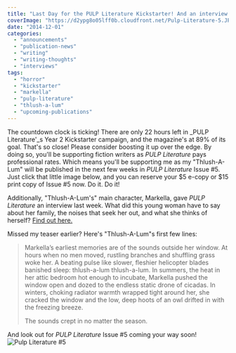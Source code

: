 ```yaml
---
title: "Last Day for the PULP Literature Kickstarter! And an interview with Thlush-A-Lum's Markella"
coverImage: "https://d2ypg8o05lff0b.cloudfront.net/Pulp-Literature-5.JPG"
date: "2014-12-01"
categories:
  - "announcements"
  - "publication-news"
  - "writing"
  - "writing-thoughts"
  - "interviews"
tags:
  - "horror"
  - "kickstarter"
  - "markella"
  - "pulp-literature"
  - "thlush-a-lum"
  - "upcoming-publications"
---
```


The countdown clock is ticking! There are only 22 hours left in _PULP Literature'_s Year 2 Kickstarter campaign, and the magazine's at 89% of its goal. That's so close! Please consider boosting it up over the edge. By doing so, you'll be supporting fiction writers as _PULP Literature_ pays professional rates. Which means you'll be supporting me as my "Thlush-A-Lum" will be published in the next few weeks in _PULP Literature_ Issue #5. Just click that little image below, and you can reserve your $5 e-copy or $15 print copy of Issue #5 now. Do it. Do it!

Additionally, "Thlush-A-Lum's" main character, Markella, gave _PULP Literature_ an interview last week. What did this young woman have to say about her family, the noises that seek her out, and what she thinks of herself? [Find out here.](http://pulpliterature.com/interview-with-an-adolescent/ "Markella Interview")

Missed my teaser earlier? Here's "Thlush-A-Lum"s first few lines:

> Markella’s earliest memories are of the sounds outside her window. At hours when no men moved, rustling branches and shuffling grass woke her. A beating pulse like slower, fleshier helicopter blades banished sleep: thlush-a-lum thlush-a-lum. In summers, the heat in her attic bedroom hot enough to incubate, Markella pushed the window open and dozed to the endless static drone of cicadas. In winters, choking radiator warmth wrapped tight around her, she cracked the window and the low, deep hoots of an owl drifted in with the freezing breeze.
>
> The sounds crept in no matter the season.

And look out for _PULP Literature_ Issue #5 coming your way soon! ![Pulp Literature #5](images/Pulp-Literature-5-681x1024.jpg)
